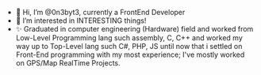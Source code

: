 - 👋 Hi, I’m @0n3byt3, currently a FrontEnd Developer
- 👀 I’m interested in INTERESTING things!
- ✨ Graduated in computer engineering (Hardware) field and worked from Low-Level Programming lang 
such assembly, C, C++ and worked my way up to Top-Level lang such C#, PHP, JS until now 
that i settled on Front-End programming with my most experience; I've mostly worked on
GPS/Map RealTime Projects.

<!---
0n3byt3/0n3byt3 is a ✨ special ✨ repository because its `README.md` (this file) appears on your GitHub profile.
You can click the Preview link to take a look at your changes.
--->
